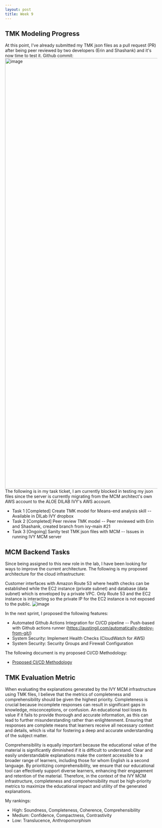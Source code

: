 ```yaml
---
layout: post
title: Week 9
---
```


## TMK Modeling Progress
At this point, I've already submitted my TMK json files as a pull request (PR) after being peer reviewed by two developers (Erin and Shashank) and it's now time to test it. 
Github commit:
<img width="1420" alt="image" src="https://github.com/user-attachments/assets/48f8259c-bb07-4f07-a3c7-c2d13e28e632">
The following is in my task ticket, I am currently blocked in testing my json files since the server is currently migrating from the MCM architect's own AWS account to the ALOE DILAB IVY's AWS account.

* Task 1 [Completed] Create TMK model for Means-end analysis skill -- Available in DILab IVY dropbox
* Task 2 [Completed] Peer review TMK model -- Peer reviewed with Erin and Shashank, created branch from ivy-main #21
* Task 3 [Ongoing] Sanity test TMK json files with MCM -- Issues in running IVY MCM server

## MCM Backend Tasks
Since being assigned to this new role in the lab, I have been looking for ways to improve the current architecture. The following is my proposed architecture for the cloud infrastructure: 

Customer interfaces with Amazon Route 53 where health checks can be established while the EC2 instance (private subnet) and database (data subnet) which is enveloped by a private VPC. Only Route 53 and the EC2 instance is interacting so the private IP for the EC2 instance is not exposed to the public.
![image](https://github.com/user-attachments/assets/6deff761-235b-493a-848f-1008b06db511)

In the next sprint, I proposed the following features:
* Automated Github Actions Integration for CI/CD pipeline -- Push-based with Github actions runner (https://austingil.com/automatically-deploy-from-git/)
* System Security: Implement Health Checks (CloudWatch for AWS)
* System Security: Security Groups and Firewall Configuration

The following document is my proposed CI/CD Methodology:
* [Proposed CI/CD Methodology](https://gracebrazil28.github.io/files/files/Proposed_CI_CD_Methodology.pdf)

## TMK Evaluation Metric
When evaluating the explanations generated by the IVY MCM infrastructure using TMK files, I believe that the metrics of completeness and comprehensibility should be given the highest priority. Completeness is crucial because incomplete responses can result in significant gaps in knowledge, misconceptions, or confusion. An educational tool loses its value if it fails to provide thorough and accurate information, as this can lead to further misunderstanding rather than enlightenment. Ensuring that responses are complete means that learners receive all necessary context and details, which is vital for fostering a deep and accurate understanding of the subject matter.

Comprehensibility is equally important because the educational value of the material is significantly diminished if it is difficult to understand. Clear and easily understandable explanations make the content accessible to a broader range of learners, including those for whom English is a second language. By prioritizing comprehensibility, we ensure that our educational tool can effectively support diverse learners, enhancing their engagement and retention of the material. Therefore, in the context of the IVY MCM infrastructure, completeness and comprehensibility must be high-priority metrics to maximize the educational impact and utility of the generated explanations.

My rankings:
* High: Soundness, Completeness, Coherence, Comprehensibility
* Medium: Confidence, Compactness, Contrastivity
* Low: Translucence, Anthropomorphism
